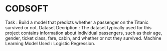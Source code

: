 # CODSOFT
Task : Build a model that predicts whether a passenger on the Titanic survived or not.
Dataset Decription : The dataset typically used for this project contains information about individual passengers, such as their age, gender, ticket class, fare, cabin, and whether or not they survived.
Machine Learning Model Used : Logistic Regression.
